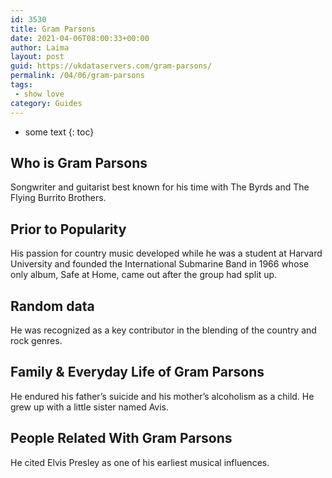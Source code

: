 ```yaml
---
id: 3530
title: Gram Parsons
date: 2021-04-06T08:00:33+00:00
author: Laima
layout: post
guid: https://ukdataservers.com/gram-parsons/
permalink: /04/06/gram-parsons
tags:
 - show love
category: Guides
---
```


* some text
{: toc}


## Who is Gram Parsons
                  
                  
                  
Songwriter and guitarist best known for his time with The Byrds and The Flying Burrito Brothers.
                  
              
            
              
            
                
                
                
## Prior to Popularity
                  
                  
                  
His passion for country music developed while he was a student at Harvard University and founded the International Submarine Band in 1966 whose only album, Safe at Home, came out after the group had split up.
                  
              
            
              
            
                
                
                
## Random data
                  
                  
                  
He was recognized as a key contributor in the blending of the country and rock genres.
                  
              
            
              
            
                
                
                
## Family & Everyday Life of Gram Parsons
                  
                  
                  
He endured his father&#8217;s suicide and his mother&#8217;s alcoholism as a child. He grew up with a little sister named Avis.
                  
              
            
              
            
                
                
                
## People Related With Gram Parsons
                  
                  
                  
He cited Elvis Presley as one of his earliest musical influences.
                  
              
            
              
            
                
              
            
              
              
            
            
              
            
          
          
          